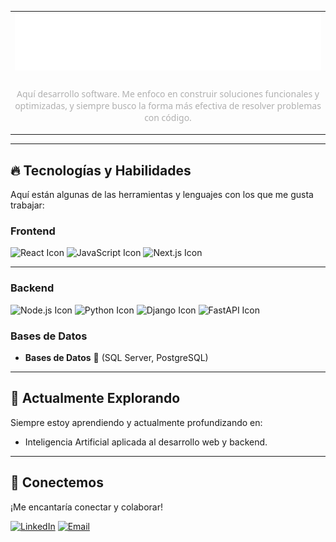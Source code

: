 <table width="100%">
  <tr>
    <td align="center">
      <img src="main-title.svg" alt="Título principal de mi perfil" style="max-width: 100%; height: auto;">
    </td>
  </tr>
  <tr>
    <td align="center">
      <p style="color: #B0B0B0; font-family: 'Segoe UI', Tahoma, Geneva, Verdana, sans-serif; margin-top: 20px;">
        Aquí desarrollo software. Me enfoco en construir soluciones funcionales y optimizadas, y siempre busco la forma más efectiva de resolver problemas con código.
      </p>
    </td>
  </tr>
</table>

---

## 🔥 Tecnologías y Habilidades

Aquí están algunas de las herramientas y lenguajes con los que me gusta trabajar:

### Frontend

![React Icon](https://img.shields.io/badge/-React-61DAFB?style=flat-square&logo=react&logoColor=white) ![JavaScript Icon](https://img.shields.io/badge/-JavaScript-F7DF1E?style=flat-square&logo=javascript&logoColor=black) ![Next.js Icon](https://img.shields.io/badge/-Next.js-000000?style=flat-square&logo=next.js&logoColor=white)

---

### Backend

![Node.js Icon](https://img.shields.io/badge/-Node.js-339933?style=flat-square&logo=node.js&logoColor=white) ![Python Icon](https://img.shields.io/badge/-Python-3776AB?style=flat-square&logo=python&logoColor=white) ![Django Icon](https://img.shields.io/badge/-Django-092E20?style=flat-square&logo=django&logoColor=white) ![FastAPI Icon](https://img.shields.io/badge/-FastAPI-009688?style=flat-square&logo=fastapi&logoColor=white)

### Bases de Datos
-   **Bases de Datos** 💾 (SQL Server, PostgreSQL)

---

## 🌱 Actualmente Explorando

Siempre estoy aprendiendo y actualmente profundizando en:
-   Inteligencia Artificial aplicada al desarrollo web y backend.

---

## 🤝 Conectemos

¡Me encantaría conectar y colaborar!

[![LinkedIn](https://img.shields.io/badge/LinkedIn-0077B5?style=for-the-badge&logo=linkedin&logoColor=white)]([https://www.linkedin.com/in/italo-mamani-huaricallo-514358373/])
[![Email](https://img.shields.io/badge/Email-D14836?style=for-the-badge&logo=gmail&logoColor=white)](mailto:[italomh.4work@gmail.com])
